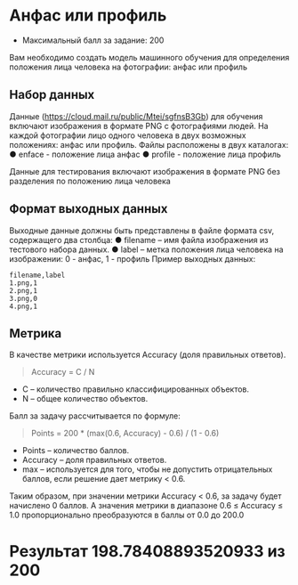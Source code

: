 # Анфас или профиль

- Максимальный балл за задание: 200

Вам необходимо создать модель машинного обучения для определения положения
лица человека на фотографии: анфас или профиль

## Набор данных

Данные (https://cloud.mail.ru/public/Mtei/sgfnsB3Gb) для обучения включают изображения в формате PNG c фотографиями
людей. На каждой фотографии лицо одного человека в двух возможных
положениях: анфас или профиль. Файлы расположены в двух каталогах:
● enface - положение лица анфас
● profile - положение лица профиль

Данные для тестирования включают изображения в формате PNG без разделения
по положению лица человека

## Формат выходных данных

Выходные данные должны быть представлены в файле формата csv, содержащего
два столбца:
● filename – имя файла изображения из тестового набора данных.
● label – метка положения лица человека на изображении: 0 - анфас, 1 -
профиль
Пример выходных данных:

```csv
filename,label
1.png,1
2.png,1
3.png,0
4.png,1
```


## Метрика

В качестве метрики используется Accuracy (доля правильных ответов).

> Accuracy = C / N

- С – количество правильно классифицированных объектов.
- N – общее количество объектов.

Балл за задачу рассчитывается по формуле:

> Points = 200 * (max(0.6, Accuracy) - 0.6) / (1 - 0.6)

- Points – количество баллов.
- Accuracy – доля правильных ответов.
- max – используется для того, чтобы не допустить отрицательных баллов, если решение дает метрику < 0.6.

Таким образом, при значении метрики Accuracy < 0.6, за задачу будет начислено 0 баллов.
А значения метрики в диапазоне 0.6 ≤  Accuracy ≤ 1.0 пропорционально преобразуются в баллы от 0.0 до 200.0 

# Результат 198.78408893520933 из 200
